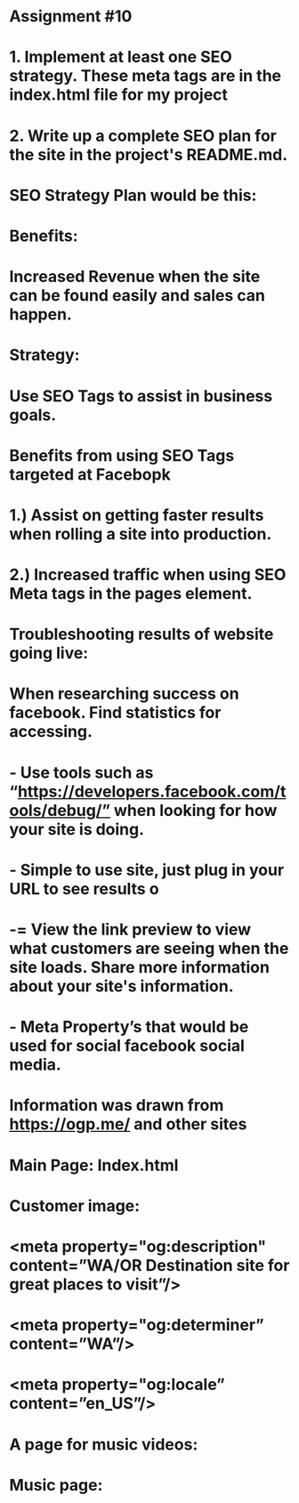 # Assignment #10 
# 1. Implement at least one SEO strategy. These meta tags are in the index.html file for my project
# 2. Write up a complete SEO plan for the site in the project's README.md. 
# SEO Strategy Plan would be this:

# Benefits:
# Increased Revenue when the site can be found easily and sales can happen. 
# Strategy:
# Use SEO Tags to assist in business goals. 

# Benefits from using SEO Tags targeted at Facebopk
# 1.) Assist on getting faster results when rolling a site into production. 
# 2.) Increased traffic when using SEO Meta tags in the pages <head> element.

# Troubleshooting results of website going live:
# When researching success on facebook. Find statistics for accessing. 
# - Use tools such as “https://developers.facebook.com/tools/debug/” when looking for how your site is doing. 
# - Simple to use site, just plug in your URL to see results o
# -= View the link preview to view what customers are seeing when the site loads. Share more information about your site's information.
# - Meta Property’s that would be used for social facebook social media. 
# Information was drawn from https://ogp.me/ and other sites
# Main Page: Index.html
# <title> </title>
# Customer image: <meta property="og:image" content="https://ia.media-imdb.com/images/rock.jpg" />
# <meta property="og:description" content=”WA/OR Destination site for great places to visit”/>
# <meta property="og:determiner” content=”WA”/>
# <meta property="og:locale” content=”en_US”/>
# <meta property="og:locale:alternate" content="fr_FR" />
# <meta property="og:locale:alternate" content="es_ES" />
# <meta property="og:site_name" content="WA/OR Destination Site" />
# <meta property="og:video" content="https://youtu.be/BkE8n18MIh4" />
# <meta property="og:url" content="https://quizzical-ramanujan-40cedc.netlify.app/#/" />

# A page for music videos: 
# Music page:
 
# <title>NorthWest Drummer Pete DePoe</>
# <meta property="og:image" content="https://images.app.goo.gl/McMHpZk2JcEYzEKQ8" />
# <meta property="og:locale” content=”en_US”/>
# <meta property="og:site_name" content="WA Native Pete DePoe Redbone" />
# <meta property=”musician” content=”Redbone” />
# <meta property=”og:title” content=”Come and Get Your Love” />
# <meta property=”og:type” content=”music.song” />
# <meta property=”og:image” content=”https://www.youtube.com/watch?v=bc0KhhjJP98” />

# XXXXXXXXXXXXXXXXXXXXXXXXXXXXXXXXXXXXXXXXXXXXXXXXXXX
# destination-08
# This is Suzanne DePoe's final project for VUE CLI
## Project setup
```
npm install
```
### Compiles and hot-reloads for development
```
npm run serve
```

### Compiles and minifies for production
```
npm run build
```

### Customize configuration
See [Configuration Reference](https://cli.vuejs.org/config/).
